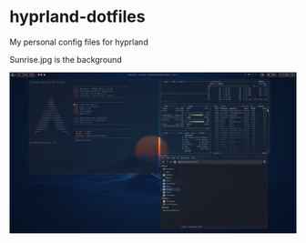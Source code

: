 # hyprland-dotfiles
My personal config files for hyprland


Sunrise.jpg is the background

![alt text](https://github.com/JayFeezie/hyprland-dotfiles/blob/main/desktop.png)
